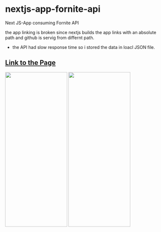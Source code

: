 # nextjs-app-fornite-api
Next JS-App consuming Fornite API

<p> 
the app linking is broken since nextjs builds the app links with an absolute path
and github is servig from differnt path.
<p>

- the API had slow response time so i stored the data in loacl JSON file.

<a href="https://decovichunter.github.io/nextjs-app-fornite-api/" > <h2> Link to the Page </h2> </a>


<img src="https://user-images.githubusercontent.com/48398993/107158535-c33d9980-69c5-11eb-84b5-90ae525bd3f9.jpg" width="200" height="500" />    <img src="https://user-images.githubusercontent.com/48398993/107158538-c59ff380-69c5-11eb-9f40-b5dbcea6f5d9.jpg" width="200" height="500" />       

